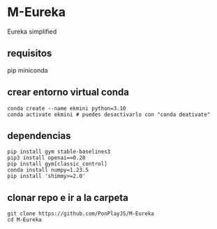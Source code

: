 # M-Eureka
Eureka simplified

## requisitos
pip
miniconda

## crear entorno virtual conda
```
conda create --name ekmini python=3.10
conda activate ekmini # puedes desactivarlo con "conda deativate"
```

## dependencias
```
pip install gym stable-baselines3 
pip3 install openai==0.28
pip install gym[classic_control]
conda install numpy=1.23.5
pip install 'shimmy>=2.0'
```

## clonar repo e ir a la carpeta
```
git clone https://github.com/PonPlayJS/M-Eureka
cd M-Eureka
```
